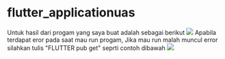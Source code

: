 # flutter_applicationuas
Untuk hasil dari progam yang saya buat adalah sebagai berikut 
![](gambar.png)
Apabila terdapat eror pada saat mau run progam, Jika mau run malah muncul error silahkan tulis "FLUTTER  pub get" seprti contoh dibawah
![](eror.png)

